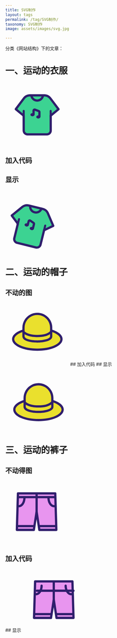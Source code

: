 ```yaml
---
title: SVG制作
layout: tags
permalink: /tag/SVG制作/
taxonomy: SVG制作
image: assets/images/svg.jpg

---
```


分类《网站结构》下的文章：

# 一、运动的衣服
<svg t="1610700557136" class="icon" viewBox="0 0 1024 1024" version="1.1" xmlns="http://www.w3.org/2000/svg" p-id="1031" xmlns:xlink="http://www.w3.org/1999/xlink" width="200" height="200"><defs><style type="text/css"></style></defs><path d="M730.38 429.12l0.49 345.05c0.05 33.86-27.36 61.34-61.22 61.37l-312.36 0.35c-33.84 0.04-61.31-27.36-61.36-61.2l-0.49-345.08" fill="#3CD392" p-id="1032"></path><path d="M357.21 853.89c-43.67 0-79.22-35.5-79.29-79.18l-0.49-345.08c-0.01-9.94 8.03-18.01 17.97-18.03h0.03c9.93 0 17.99 8.04 18 17.97l0.49 345.08c0.03 23.84 19.45 43.22 43.29 43.23h0.05l312.37-0.35c11.56-0.01 22.43-4.53 30.6-12.72 8.17-8.19 12.66-19.07 12.64-30.63l-0.49-345.05c-0.01-9.94 8.03-18.01 17.97-18.03h0.03c9.93 0 17.99 8.04 18 17.97l0.49 345.05c0.03 21.18-8.19 41.11-23.15 56.11-14.96 15-34.86 23.27-56.05 23.29l-312.37 0.35c-0.03 0.02-0.06 0.02-0.09 0.02z" fill="#2F1E6C" p-id="1033"></path><path d="M729.88 535.31L856.6 430.72 723.15 253.39a116.626 116.626 0 0 0-93.35-46.51l-235.78 0.28c-35.8 0.04-69.6 16.52-91.69 44.7l-134.1 178.01 126.2 104.44" fill="#3CD392" p-id="1034"></path><path d="M729.89 553.31a17.96 17.96 0 0 1-13.89-6.54c-6.33-7.67-5.24-19.01 2.42-25.34l113.45-93.64-123.1-163.58c-18.54-24.64-48.01-39.34-78.84-39.34h-0.11l-235.79 0.28c-30.42 0.04-58.64 13.77-77.44 37.68L192.95 426.97l112.95 93.48c7.66 6.34 8.73 17.68 2.39 25.34s-17.69 8.73-25.34 2.39l-126.2-104.44c-7.41-6.13-8.69-17.01-2.9-24.7l134.1-178.01 0.21-0.27c25.66-32.74 64.23-51.55 105.83-51.6l235.79-0.28h0.16c42.08 0 82.3 20.06 107.6 53.69L870.98 419.9c5.79 7.69 4.5 18.58-2.92 24.71L741.33 549.19a17.9 17.9 0 0 1-11.44 4.12z" fill="#2F1E6C" p-id="1035"></path><path d="M512.88 309.3c-27.96 0-54.74-10.34-75.42-29.12-20.53-18.64-33.4-44.05-36.22-71.54-1.02-9.89 6.18-18.73 16.07-19.74 9.88-1.02 18.73 6.18 19.74 16.07 4 38.96 36.6 68.33 75.83 68.33s71.83-29.38 75.83-68.33c1.02-9.89 9.86-17.09 19.75-16.07 9.89 1.02 17.08 9.86 16.07 19.74-2.82 27.49-15.69 52.89-36.22 71.54-20.68 18.78-47.47 29.12-75.43 29.12zM548.7 570.26c-9.94 0-18-8.06-18-18v-74.63l-58.24-22.4v60.78c0 9.94-8.06 18-18 18s-18-8.06-18-18v-62.26c0-11.53 5.67-22.31 15.18-28.84 9.5-6.53 21.6-7.95 32.36-3.81l60.27 23.18c13.41 5.16 22.42 18.28 22.42 32.65v75.32c0.01 9.96-8.05 18.01-17.99 18.01z" fill="#2F1E6C" p-id="1036"></path><path d="M403.72 519.64a32.62 25.37 0 1 0 65.24 0 32.62 25.37 0 1 0-65.24 0Z" fill="#2F1E6C" p-id="1037"></path><path d="M497.96 555.89a32.62 25.37 0 1 0 65.24 0 32.62 25.37 0 1 0-65.24 0Z" fill="#2F1E6C" p-id="1038"></path><path d="M295.85 566.43c-8.93 0-16.16-7.24-16.16-16.16v-92.54c0-8.93 7.24-16.16 16.16-16.16s16.16 7.24 16.16 16.16v92.54c0 8.93-7.24 16.16-16.16 16.16z" fill="#2F1E6C" p-id="1039"></path><path d="M730.16 566.43c-8.93 0-16.16-7.24-16.16-16.16v-92.54c0-8.93 7.24-16.16 16.16-16.16s16.16 7.24 16.16 16.16v92.54c0 8.93-7.23 16.16-16.16 16.16z" fill="#2F1E6C" p-id="1040"></path></svg>
## 加入代码
## <animateTransform attributeName="transform" begin="0s" dur="3s" type="rotate" from="0 160 160" to="360 160 160" repeatCount="indefinite"/>
## 显示
<svg t="1610700557136" class="icon" viewBox="0 0 1024 1024" version="1.1" xmlns="http://www.w3.org/2000/svg" p-id="1031" xmlns:xlink="http://www.w3.org/1999/xlink" width="200" height="200">
<g><defs><style type="text/css"></style></defs><path d="M730.38 429.12l0.49 345.05c0.05 33.86-27.36 61.34-61.22 61.37l-312.36 0.35c-33.84 0.04-61.31-27.36-61.36-61.2l-0.49-345.08" fill="#3CD392" p-id="1032"></path><path d="M357.21 853.89c-43.67 0-79.22-35.5-79.29-79.18l-0.49-345.08c-0.01-9.94 8.03-18.01 17.97-18.03h0.03c9.93 0 17.99 8.04 18 17.97l0.49 345.08c0.03 23.84 19.45 43.22 43.29 43.23h0.05l312.37-0.35c11.56-0.01 22.43-4.53 30.6-12.72 8.17-8.19 12.66-19.07 12.64-30.63l-0.49-345.05c-0.01-9.94 8.03-18.01 17.97-18.03h0.03c9.93 0 17.99 8.04 18 17.97l0.49 345.05c0.03 21.18-8.19 41.11-23.15 56.11-14.96 15-34.86 23.27-56.05 23.29l-312.37 0.35c-0.03 0.02-0.06 0.02-0.09 0.02z" fill="#2F1E6C" p-id="1033"></path><path d="M729.88 535.31L856.6 430.72 723.15 253.39a116.626 116.626 0 0 0-93.35-46.51l-235.78 0.28c-35.8 0.04-69.6 16.52-91.69 44.7l-134.1 178.01 126.2 104.44" fill="#3CD392" p-id="1034"></path><path d="M729.89 553.31a17.96 17.96 0 0 1-13.89-6.54c-6.33-7.67-5.24-19.01 2.42-25.34l113.45-93.64-123.1-163.58c-18.54-24.64-48.01-39.34-78.84-39.34h-0.11l-235.79 0.28c-30.42 0.04-58.64 13.77-77.44 37.68L192.95 426.97l112.95 93.48c7.66 6.34 8.73 17.68 2.39 25.34s-17.69 8.73-25.34 2.39l-126.2-104.44c-7.41-6.13-8.69-17.01-2.9-24.7l134.1-178.01 0.21-0.27c25.66-32.74 64.23-51.55 105.83-51.6l235.79-0.28h0.16c42.08 0 82.3 20.06 107.6 53.69L870.98 419.9c5.79 7.69 4.5 18.58-2.92 24.71L741.33 549.19a17.9 17.9 0 0 1-11.44 4.12z" fill="#2F1E6C" p-id="1035"></path><path d="M512.88 309.3c-27.96 0-54.74-10.34-75.42-29.12-20.53-18.64-33.4-44.05-36.22-71.54-1.02-9.89 6.18-18.73 16.07-19.74 9.88-1.02 18.73 6.18 19.74 16.07 4 38.96 36.6 68.33 75.83 68.33s71.83-29.38 75.83-68.33c1.02-9.89 9.86-17.09 19.75-16.07 9.89 1.02 17.08 9.86 16.07 19.74-2.82 27.49-15.69 52.89-36.22 71.54-20.68 18.78-47.47 29.12-75.43 29.12zM548.7 570.26c-9.94 0-18-8.06-18-18v-74.63l-58.24-22.4v60.78c0 9.94-8.06 18-18 18s-18-8.06-18-18v-62.26c0-11.53 5.67-22.31 15.18-28.84 9.5-6.53 21.6-7.95 32.36-3.81l60.27 23.18c13.41 5.16 22.42 18.28 22.42 32.65v75.32c0.01 9.96-8.05 18.01-17.99 18.01z" fill="#2F1E6C" p-id="1036"></path><path d="M403.72 519.64a32.62 25.37 0 1 0 65.24 0 32.62 25.37 0 1 0-65.24 0Z" fill="#2F1E6C" p-id="1037"></path><path d="M497.96 555.89a32.62 25.37 0 1 0 65.24 0 32.62 25.37 0 1 0-65.24 0Z" fill="#2F1E6C" p-id="1038"></path><path d="M295.85 566.43c-8.93 0-16.16-7.24-16.16-16.16v-92.54c0-8.93 7.24-16.16 16.16-16.16s16.16 7.24 16.16 16.16v92.54c0 8.93-7.24 16.16-16.16 16.16z" fill="#2F1E6C" p-id="1039"></path><path d="M730.16 566.43c-8.93 0-16.16-7.24-16.16-16.16v-92.54c0-8.93 7.24-16.16 16.16-16.16s16.16 7.24 16.16 16.16v92.54c0 8.93-7.23 16.16-16.16 16.16z" fill="#2F1E6C" p-id="1040"></path>
  <animateTransform attributeName="transform" begin="0s" dur="3s" type="rotate" from="0 160 160" to="360 160 160" repeatCount="indefinite"/>
  </g></svg>




# 二、运动的帽子
## 不动的图
<svg t="1610775978975" class="icon" viewBox="0 0 1024 1024" version="1.1" xmlns="http://www.w3.org/2000/svg" p-id="1031" xmlns:xlink="http://www.w3.org/1999/xlink" width="200" height="200">
<defs><style type="text/css"></style></defs><path d="M732.54 452.63c103.47 30.46 171.5 82.05 171.5 140.57 0 93.62-174.15 169.52-388.98 169.52S126.08 686.83 126.08 593.2c0-57.93 66.69-109.08 168.43-139.65" fill="#EAE02D" p-id="1032"></path><path d="M515.06 780.71c-106.32 0-206.55-18.17-282.24-51.15-80.44-35.05-124.74-83.48-124.74-136.37 0-33.55 18.23-66.08 52.72-94.06 30.99-25.15 75.43-46.87 128.53-62.83l10.36 34.48c-48.65 14.62-88.83 34.09-116.21 56.31-17.98 14.59-39.4 37.9-39.4 66.11 0 37.13 37.59 74.8 103.12 103.36 71.25 31.05 166.38 48.15 267.86 48.15 101.48 0 196.61-17.1 267.86-48.15C848.45 668 886.04 630.33 886.04 593.2c0-47.25-60.76-94.5-158.58-123.3l10.17-34.54c53.96 15.89 99.16 37.67 130.73 62.99 35.12 28.17 53.68 60.97 53.68 94.84 0 52.88-44.3 101.31-124.74 136.37-75.69 32.98-175.93 51.15-282.24 51.15z" fill="#2F1E6C" p-id="1033"></path><path d="M324.11 293.36c39.07-64.57 109.97-107.72 190.95-107.72 123.18 0 223.03 99.85 223.03 223.03V550.47c-1.98 58.82-141.45 80.39-225.37 80.39-82.06 0-212.04-18.05-220.69-79.09V408.66c-0.01-42.2 11.71-81.66 32.08-115.3z" fill="#EAE02D" p-id="1034"></path><path d="M512.71 648.86c-24.11 0-86.29-1.69-142.68-17.31-58.63-16.24-90.87-42.24-95.83-77.26-0.12-0.84-0.18-1.68-0.18-2.52v-143.1c0-44.04 11.99-87.13 34.68-124.63 21.09-34.85 50.89-64.02 86.17-84.35 36.39-20.97 77.95-32.05 120.18-32.05 64.38 0 124.91 25.07 170.43 70.6 45.53 45.52 70.6 106.05 70.6 170.43v141.8c0 0.2 0 0.4-0.01 0.61-0.67 19.79-11.4 37.11-31.9 51.5-15.42 10.82-36.68 20.07-63.21 27.48-42.12 11.77-97.54 18.8-148.25 18.8z m-202.69-98.53c4.63 24.96 45.46 39.84 69.62 46.53 52.13 14.44 110.43 16 133.07 16 36.76 0 92.47-4.59 138.57-17.48 42.95-12 68-28.49 68.81-45.28V408.66c0-113.05-91.98-205.03-205.03-205.03-35.93 0-71.27 9.42-102.2 27.25-30.03 17.3-55.4 42.13-73.35 71.8-19.29 31.87-29.48 68.52-29.48 105.99v141.66z" fill="#2F1E6C" p-id="1035"></path><path d="M511.41 560.37c-32.5 0-81.45-2.81-130.03-16.18-47.34-13.04-82.1-32.84-103.31-58.86l27.9-22.74c16.16 19.82 45.54 36.04 84.96 46.89 34.88 9.6 77.66 14.89 120.47 14.89 49.09 0 87.24-3.92 120.06-12.34 40.34-10.35 70.89-27.22 93.39-51.58l26.44 24.43c-27.36 29.61-63.63 49.9-110.89 62.03-35.81 9.18-76.8 13.46-128.99 13.46z" fill="#2F1E6C" p-id="1036"></path>
</svg>
## 加入代码
 <animateMotion path="M10,80 q100,120 120,20 q140,-50 160,0" begin="0s" dur="3s" repeatCount="indefinite"/>
## 显示
<svg t="1610775978975" class="icon" viewBox="0 0 1024 1024" version="1.1" xmlns="http://www.w3.org/2000/svg" p-id="1031" xmlns:xlink="http://www.w3.org/1999/xlink" width="200" height="200">
<g><defs><style type="text/css"></style></defs><path d="M732.54 452.63c103.47 30.46 171.5 82.05 171.5 140.57 0 93.62-174.15 169.52-388.98 169.52S126.08 686.83 126.08 593.2c0-57.93 66.69-109.08 168.43-139.65" fill="#EAE02D" p-id="1032"></path><path d="M515.06 780.71c-106.32 0-206.55-18.17-282.24-51.15-80.44-35.05-124.74-83.48-124.74-136.37 0-33.55 18.23-66.08 52.72-94.06 30.99-25.15 75.43-46.87 128.53-62.83l10.36 34.48c-48.65 14.62-88.83 34.09-116.21 56.31-17.98 14.59-39.4 37.9-39.4 66.11 0 37.13 37.59 74.8 103.12 103.36 71.25 31.05 166.38 48.15 267.86 48.15 101.48 0 196.61-17.1 267.86-48.15C848.45 668 886.04 630.33 886.04 593.2c0-47.25-60.76-94.5-158.58-123.3l10.17-34.54c53.96 15.89 99.16 37.67 130.73 62.99 35.12 28.17 53.68 60.97 53.68 94.84 0 52.88-44.3 101.31-124.74 136.37-75.69 32.98-175.93 51.15-282.24 51.15z" fill="#2F1E6C" p-id="1033"></path><path d="M324.11 293.36c39.07-64.57 109.97-107.72 190.95-107.72 123.18 0 223.03 99.85 223.03 223.03V550.47c-1.98 58.82-141.45 80.39-225.37 80.39-82.06 0-212.04-18.05-220.69-79.09V408.66c-0.01-42.2 11.71-81.66 32.08-115.3z" fill="#EAE02D" p-id="1034"></path><path d="M512.71 648.86c-24.11 0-86.29-1.69-142.68-17.31-58.63-16.24-90.87-42.24-95.83-77.26-0.12-0.84-0.18-1.68-0.18-2.52v-143.1c0-44.04 11.99-87.13 34.68-124.63 21.09-34.85 50.89-64.02 86.17-84.35 36.39-20.97 77.95-32.05 120.18-32.05 64.38 0 124.91 25.07 170.43 70.6 45.53 45.52 70.6 106.05 70.6 170.43v141.8c0 0.2 0 0.4-0.01 0.61-0.67 19.79-11.4 37.11-31.9 51.5-15.42 10.82-36.68 20.07-63.21 27.48-42.12 11.77-97.54 18.8-148.25 18.8z m-202.69-98.53c4.63 24.96 45.46 39.84 69.62 46.53 52.13 14.44 110.43 16 133.07 16 36.76 0 92.47-4.59 138.57-17.48 42.95-12 68-28.49 68.81-45.28V408.66c0-113.05-91.98-205.03-205.03-205.03-35.93 0-71.27 9.42-102.2 27.25-30.03 17.3-55.4 42.13-73.35 71.8-19.29 31.87-29.48 68.52-29.48 105.99v141.66z" fill="#2F1E6C" p-id="1035"></path><path d="M511.41 560.37c-32.5 0-81.45-2.81-130.03-16.18-47.34-13.04-82.1-32.84-103.31-58.86l27.9-22.74c16.16 19.82 45.54 36.04 84.96 46.89 34.88 9.6 77.66 14.89 120.47 14.89 49.09 0 87.24-3.92 120.06-12.34 40.34-10.35 70.89-27.22 93.39-51.58l26.44 24.43c-27.36 29.61-63.63 49.9-110.89 62.03-35.81 9.18-76.8 13.46-128.99 13.46z" fill="#2F1E6C" p-id="1036"></path>
<animateMotion path="M10,80 q100,120 120,20 q140,-50 160,0" begin="0s" dur="3s" repeatCount="indefinite"/>
</g></svg>




# 三、运动的裤子
## 不动得图
<svg t="1610718817822" class="icon" viewBox="0 0 1024 1024" version="1.1" xmlns="http://www.w3.org/2000/svg" p-id="3369" xmlns:xlink="http://www.w3.org/1999/xlink" width="200" height="200"><defs><style type="text/css"></style></defs><path d="M821.37 799.32H547.63l-44.15-294.2-44.71 294.2H185.59L203 210.93h600.95z" fill="#E895EF" p-id="3370"></path><path d="M821.37 817.32H547.63c-8.91 0-16.48-6.52-17.8-15.33l-26.46-176.32-26.8 176.36c-1.34 8.8-8.9 15.3-17.8 15.3H185.59c-4.87 0-9.53-1.97-12.92-5.46s-5.22-8.21-5.08-13.07l17.42-588.39c0.29-9.73 8.26-17.47 17.99-17.47h600.94c9.73 0 17.7 7.74 17.99 17.47l17.42 588.39c0.14 4.86-1.69 9.58-5.08 13.07s-8.04 5.45-12.9 5.45z m-258.24-36h239.7l-16.35-552.39h-566l-16.35 552.39H443.3l42.38-278.9c1.34-8.8 8.9-15.3 17.8-15.3h0.02c8.9 0.01 16.46 6.52 17.78 15.33l41.85 278.87z" fill="#2F1E6C" p-id="3371"></path><path d="M503.48 618.02c-9.94 0-18-8.06-18-18V214.3c0-9.94 8.06-18 18-18s18 8.06 18 18v385.72c0 9.95-8.06 18-18 18zM216.07 435.75a80.63 80.63 0 0 1-22.83-3.32c-9.53-2.82-14.98-12.83-12.16-22.36 2.82-9.53 12.83-14.98 22.36-12.16 4.14 1.23 8.39 1.85 12.63 1.85 39.81 0 73.45-54.77 73.45-119.61 0-9.94 8.06-18 18-18s18 8.06 18 18c0 40.26-10.58 78.36-29.79 107.27-20.72 31.16-49.01 48.33-79.66 48.33zM786.22 435.75c-30.65 0-58.94-17.17-79.65-48.34-19.21-28.91-29.79-67-29.79-107.27 0-9.94 8.06-18 18-18s18 8.06 18 18c0 64.83 33.63 119.61 73.45 119.61 4.24 0 8.48-0.62 12.63-1.85 9.53-2.81 19.54 2.63 22.36 12.16 2.82 9.53-2.63 19.55-12.16 22.36a80.458 80.458 0 0 1-22.84 3.33zM466.62 756.19H187.11c-9.94 0-18-8.06-18-18s8.06-18 18-18h279.51c9.94 0 18 8.06 18 18s-8.06 18-18 18zM803.95 756.19H544.2c-9.94 0-18-8.06-18-18s8.06-18 18-18h259.75c9.94 0 18 8.06 18 18s-8.06 18-18 18z" fill="#2F1E6C" p-id="3372"></path><path d="M801.93 289.36H212.89c-9.94 0-18-8.06-18-18s8.06-18 18-18h589.04c9.94 0 18 8.06 18 18s-8.06 18-18 18z" fill="#2F1E6C" p-id="3373"></path></svg>
## 加入代码
 <animateMotion path="M10,80 q100,120 120,20 q140,-50 160,0" begin="0s" dur="3s" repeatCount="indefinite"/>
## 显示
<svg t="1610718817822" class="icon" viewBox="0 0 1024 1024" version="1.1" xmlns="http://www.w3.org/2000/svg" p-id="3369" xmlns:xlink="http://www.w3.org/1999/xlink" width="200" height="200">
<g><defs><style type="text/css"></style></defs><path d="M821.37 799.32H547.63l-44.15-294.2-44.71 294.2H185.59L203 210.93h600.95z" fill="#E895EF" p-id="3370"></path><path d="M821.37 817.32H547.63c-8.91 0-16.48-6.52-17.8-15.33l-26.46-176.32-26.8 176.36c-1.34 8.8-8.9 15.3-17.8 15.3H185.59c-4.87 0-9.53-1.97-12.92-5.46s-5.22-8.21-5.08-13.07l17.42-588.39c0.29-9.73 8.26-17.47 17.99-17.47h600.94c9.73 0 17.7 7.74 17.99 17.47l17.42 588.39c0.14 4.86-1.69 9.58-5.08 13.07s-8.04 5.45-12.9 5.45z m-258.24-36h239.7l-16.35-552.39h-566l-16.35 552.39H443.3l42.38-278.9c1.34-8.8 8.9-15.3 17.8-15.3h0.02c8.9 0.01 16.46 6.52 17.78 15.33l41.85 278.87z" fill="#2F1E6C" p-id="3371"></path><path d="M503.48 618.02c-9.94 0-18-8.06-18-18V214.3c0-9.94 8.06-18 18-18s18 8.06 18 18v385.72c0 9.95-8.06 18-18 18zM216.07 435.75a80.63 80.63 0 0 1-22.83-3.32c-9.53-2.82-14.98-12.83-12.16-22.36 2.82-9.53 12.83-14.98 22.36-12.16 4.14 1.23 8.39 1.85 12.63 1.85 39.81 0 73.45-54.77 73.45-119.61 0-9.94 8.06-18 18-18s18 8.06 18 18c0 40.26-10.58 78.36-29.79 107.27-20.72 31.16-49.01 48.33-79.66 48.33zM786.22 435.75c-30.65 0-58.94-17.17-79.65-48.34-19.21-28.91-29.79-67-29.79-107.27 0-9.94 8.06-18 18-18s18 8.06 18 18c0 64.83 33.63 119.61 73.45 119.61 4.24 0 8.48-0.62 12.63-1.85 9.53-2.81 19.54 2.63 22.36 12.16 2.82 9.53-2.63 19.55-12.16 22.36a80.458 80.458 0 0 1-22.84 3.33zM466.62 756.19H187.11c-9.94 0-18-8.06-18-18s8.06-18 18-18h279.51c9.94 0 18 8.06 18 18s-8.06 18-18 18zM803.95 756.19H544.2c-9.94 0-18-8.06-18-18s8.06-18 18-18h259.75c9.94 0 18 8.06 18 18s-8.06 18-18 18z" fill="#2F1E6C" p-id="3372"></path><path d="M801.93 289.36H212.89c-9.94 0-18-8.06-18-18s8.06-18 18-18h589.04c9.94 0 18 8.06 18 18s-8.06 18-18 18z" fill="#2F1E6C" p-id="3373">
 <animateMotion path="M10,80 q100,120 120,20 q140,-50 160,0" begin="0s" dur="3s" repeatCount="indefinite"/></path></g></svg>

